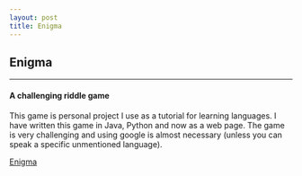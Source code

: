 ```yaml
---
layout: post
title: Enigma
---
```


## Enigma
----
#### A challenging riddle game
This game is personal project I use as a tutorial for learning languages. I have written this game in Java, Python and now as a web page.
The game is very challenging and using google is almost necessary (unless you can speak a specific unmentioned language).

[Enigma]("elliothume.github.io/enigma.html")
